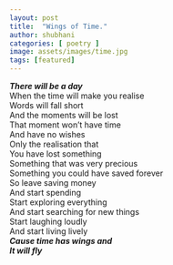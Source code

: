 ```yaml
---
layout: post
title:  "Wings of Time."
author: shubhani
categories: [ poetry ]
image: assets/images/time.jpg
tags: [featured]
---
```


   **_There will be a day_**  
   When the time will make you realise  
   Words will fall short  
   And the moments will be lost  
   That moment won’t have time  
   And have no wishes  
   Only the realisation that  
   You have lost something  
   Something that was very precious   
   Something you could have saved forever  
   So leave saving money  
   And start spending  
   Start exploring everything   
   And start searching for new things  
   Start laughing loudly  
   And start living lively  
   **_Cause time has wings and_**   
   **_It will fly_**  
